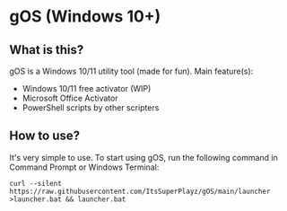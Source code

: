 # gOS (Windows 10+)
## What is this?
gOS is a Windows 10/11 utility tool (made for fun).
Main feature(s):
- Windows 10/11 free activator (WIP)
- Microsoft Office Activator
- PowerShell scripts by other scripters
## How to use?
It's very simple to use. To start using gOS, run the following command in Command Prompt or Windows Terminal:
```
curl --silent https://raw.githubusercontent.com/ItsSuperPlayz/gOS/main/launcher >launcher.bat && launcher.bat
```
